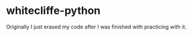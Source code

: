 # whitecliffe-python
Originally I just erased my code after I was finished with practicing with it. 
